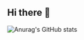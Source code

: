 ## Hi there 👋

![Anurag's GitHub stats](https://github-readme-stats.vercel.app/api?username=seeyoungryu&show_icons=true&theme=blueberry)

